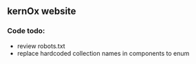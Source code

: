 ## kernOx website

### Code todo:

- review robots.txt
- replace hardcoded collection names in components to enum